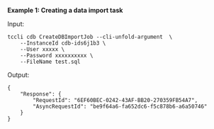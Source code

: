 **Example 1: Creating a data import task**



Input: 

```
tccli cdb CreateDBImportJob --cli-unfold-argument  \
    --InstanceId cdb-ids6j1b3 \
    --User xxxxx \
    --Password xxxxxxxxxx \
    --FileName test.sql
```

Output: 
```
{
    "Response": {
        "RequestId": "6EF60BEC-0242-43AF-BB20-270359FB54A7",
        "AsyncRequestId": "be9f64a6-fa652dc6-f5c878b6-a6a50746"
    }
}
```

